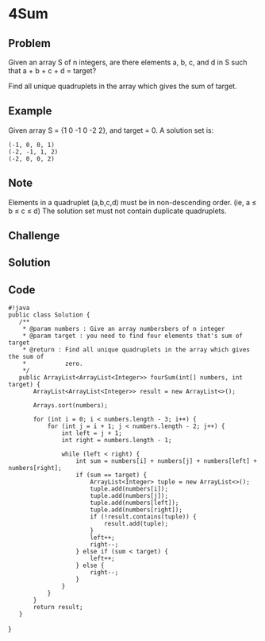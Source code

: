 4Sum
===


Problem
-------

Given an array S of n integers, are there elements a, b, c, and d in S such that a + b + c + d = target?

Find all unique quadruplets in the array which gives the sum of target.

Example
-------

Given array S = {1 0 -1 0 -2 2}, and target = 0. A solution set is:

    (-1, 0, 0, 1)
    (-2, -1, 1, 2)
    (-2, 0, 0, 2)

Note
---------

Elements in a quadruplet (a,b,c,d) must be in non-descending order. (ie, a ≤ b ≤ c ≤ d)
The solution set must not contain duplicate quadruplets.

Challenge
---------



Solution
--------

Code
----

    #!java
    public class Solution {
       /**
        * @param numbers : Give an array numbersbers of n integer
        * @param target : you need to find four elements that's sum of target
        * @return : Find all unique quadruplets in the array which gives the sum of
        *           zero.
        */
       public ArrayList<ArrayList<Integer>> fourSum(int[] numbers, int target) {
           ArrayList<ArrayList<Integer>> result = new ArrayList<>();
           
           Arrays.sort(numbers);
           
           for (int i = 0; i < numbers.length - 3; i++) {
               for (int j = i + 1; j < numbers.length - 2; j++) {
                   int left = j + 1;
                   int right = numbers.length - 1;
                   
                   while (left < right) {
                       int sum = numbers[i] + numbers[j] + numbers[left] + numbers[right];
                       if (sum == target) {
                           ArrayList<Integer> tuple = new ArrayList<>();
                           tuple.add(numbers[i]);
                           tuple.add(numbers[j]);
                           tuple.add(numbers[left]);
                           tuple.add(numbers[right]);
                           if (!result.contains(tuple)) {
                               result.add(tuple);
                           }
                           left++;
                           right--;
                       } else if (sum < target) {
                           left++;
                       } else {
                           right--;
                       }
                   }
               }
           }
           return result;
       }
   }